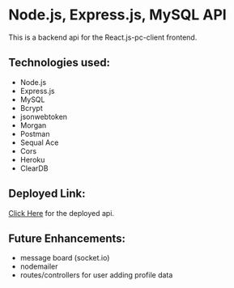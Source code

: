 # Node.js, Express.js, MySQL API

This is a backend api for the React.js-pc-client frontend.

## Technologies used:

- Node.js
- Express.js
- MySQL
- Bcrypt
- jsonwebtoken
- Morgan
- Postman
- Sequal Ace
- Cors
- Heroku
- ClearDB

## Deployed Link:

[Click Here](https://node-mysql-pc-api.herokuapp.com/) for the deployed api.

## Future Enhancements:

- message board (socket.io)
- nodemailer
- routes/controllers for user adding profile data
